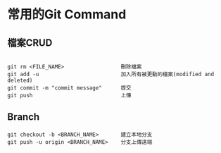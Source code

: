 # 常用的Git Command

## 檔案CRUD

```

git rm <FILE_NAME>                  刪除檔案
git add -u                          加入所有被更動的檔案(modified and deleted)
git commit -m "commit message"      提交
git push                            上傳
```

## Branch

```
git checkout -b <BRANCH_NAME>       建立本地分支
git push -u origin <BRANCH_NAME>    分支上傳遠端
```
